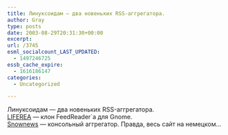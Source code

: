 ```yaml
---
title: Линуксоидам — два новеньких RSS-аггрегатора.
author: Gray
type: posts
date: 2003-08-29T20:31:30+00:00
excerpt:
url: /3745
esml_socialcount_LAST_UPDATED:
  - 1497246725
essb_cache_expire:
  - 1616186147
categories:
  - Uncategorized

---
```








Линуксоидам &#8212; два новеньких RSS-аггрегатора.  
<a href="http://liferea.sourceforge.net/" target="_blank">LIFEREA</a> &#8212; клон FeedReader\`а для Gnome.  
<a href="http://home.kcore.de/~kiza/software/snownews/" target="_blank">Snownews</a> &#8212; консольный аггрегатор. Правда, весь сайт на немецком&#8230;